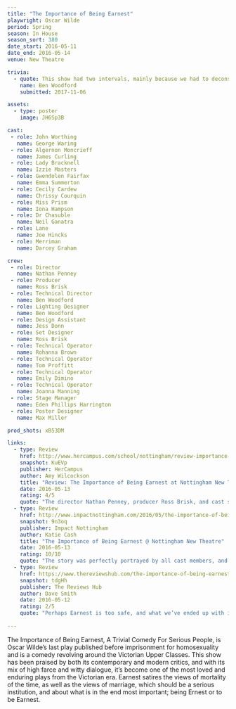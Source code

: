 ```yaml
---
title: "The Importance of Being Earnest"
playwright: Oscar Wilde
period: Spring
season: In House
season_sort: 380
date_start: 2016-05-11
date_end: 2016-05-14
venue: New Theatre

trivia:
  - quote: This show had two intervals, mainly because we had to deconstruct the wall of flats to create the outdoor area for act 2, complete with astroturf and working water fountain.
    name: Ben Woodford
    submitted: 2017-11-06

assets:
  - type: poster
    image: JH6Sp3B

cast:
 - role: John Worthing
   name: George Waring
 - role: Algernon Moncrieff
   name: James Curling
 - role: Lady Bracknell
   name: Izzie Masters
 - role: Gwendolen Fairfax
   name: Emma Summerton
 - role: Cecily Cardew
   name: Chrissy Courquin
 - role: Miss Prism
   name: Iona Hampson
 - role: Dr Chasuble
   name: Neil Ganatra
 - role: Lane
   name: Joe Hincks
 - role: Merriman
   name: Darcey Graham

crew:
 - role: Director
   name: Nathan Penney
 - role: Producer
   name: Ross Brisk
 - role: Technical Director
   name: Ben Woodford
 - role: Lighting Designer
   name: Ben Woodford
 - role: Design Assistant
   name: Jess Donn
 - role: Set Designer
   name: Ross Brisk
 - role: Technical Operator
   name: Rohanna Brown
 - role: Technical Operator
   name: Tom Proffitt
 - role: Technical Operator
   name: Emily Dimino
 - role: Technical Operator
   name: Joanna Manning
 - role: Stage Manager
   name: Eden Phillips Harrington
 - role: Poster Designer
   name: Max Miller

prod_shots: xB53DM

links:
  - type: Review
    href: http://www.hercampus.com/school/nottingham/review-importance-being-earnest-nottingham-new-theatre
    snapshot: KuEVp
    publisher: HerCampus
    author: Amy Wilcockson
    title: "Review: The Importance of Being Earnest at Nottingham New Theatre"
    date: 2016-05-13
    rating: 4/5
    quote: "The director Nathan Penney, producer Ross Brisk, and cast should be immensely proud of themselves for this wonderful piece of theatre. "
  - type: Review
    href: http://www.impactnottingham.com/2016/05/the-importance-of-being-earnest-nottingham-new-theatre/
    snapshot: 9n3oq
    publisher: Impact Nottingham
    author: Katie Cash
    title: "The Importance of Being Earnest @ Nottingham New Theatre"
    date: 2016-05-13
    rating: 10/10
    quote: "The story was perfectly portrayed by all cast members, and for that I must commend them. I truly felt that their larger-than-life onstage presence would make Wilde himself proud. "
  - type: Review
    href: https://www.thereviewshub.com/the-importance-of-being-earnest-new-theatre-nottingham/
    snapshot: tdgHh
    publisher: The Reviews Hub
    author: Dave Smith
    date: 2016-05-12
    rating: 2/5
    quote: "Perhaps Earnest is too safe, and what we’ve ended up with is an at best average amateur show."
    
---
```


The Importance of Being Earnest, A Trivial Comedy For Serious People, is Oscar Wilde’s last play published before imprisonment for homosexuality and is a comedy revolving around the Victorian Upper Classes. This show has been praised by both its contemporary and modern critics, and with its mix of high farce and witty dialogue, it’s become one of the most loved and enduring plays from the Victorian era. Earnest satires the views of mortality of the time, as well as the views of marriage, which should be a serious institution, and about what is in the end most important; being Ernest or to be Earnest.

